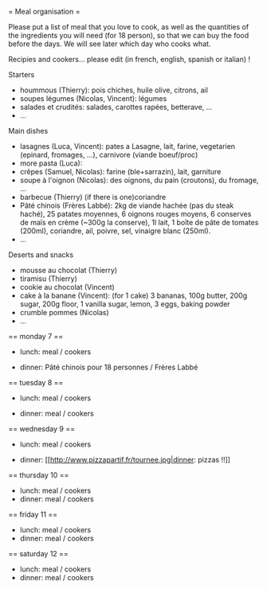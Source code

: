 = Meal organisation =

Please put a list of meal that you love to cook, as well as the quantities of the ingredients you will need (for 18 person), so that we can buy the food before the days. We will see later which day who cooks what.

Recipies and cookers... please edit (in french, english, spanish or italian) !

Starters

 * hoummous (Thierry): pois chiches, huile olive, citrons, ail 
 * soupes légumes (Nicolas, Vincent): légumes
 * salades et crudités: salades, carottes rapées, betterave, ...
 * ...

Main dishes

 * lasagnes (Luca, Vincent): pates a Lasagne, lait, farine, vegetarien (epinard, fromages, ...), carnivore (viande boeuf/proc)
 * more pasta (Luca):
 * crêpes (Samuel, Nicolas): farine (ble+sarrazin), lait, garniture
 * soupe à l'oignon (Nicolas): des oignons, du pain (croutons), du fromage, ...
 * barbecue (Thierry) (if there is one)coriandre
 * Pâté chinois (Frères Labbé): 2kg de viande hachée (pas du steak haché), 25 patates moyennes, 6 oignons rouges moyens, 6 conserves de maïs en crème (~300g la conserve), 1l lait, 1 boîte de pâte de tomates (200ml), coriandre, ail, poivre, sel, vinaigre blanc (250ml).
 * ...

Deserts and snacks

 * mousse au chocolat (Thierry)
 * tiramisu (Thierry)
 * cookie au chocolat (Vincent)
 * cake à la banane (Vincent): (for 1 cake) 3 bananas, 100g butter, 200g sugar, 200g floor, 1 vanilla sugar, lemon, 3 eggs, baking powder
 * crumble pommes (Nicolas)
 * ...

== monday 7 ==

  * lunch: meal / cookers

  * dinner: Pâté chinois pour 18 personnes / Frères Labbé

== tuesday 8 ==

  * lunch: meal / cookers

  * dinner: meal / cookers

== wednesday 9 ==

  * lunch: meal / cookers

  * dinner: [[http://www.pizzapartif.fr/tournee.jpg|dinner: pizzas !!]]

== thursday 10 ==

  * lunch: meal / cookers
  * dinner: meal / cookers

== friday 11 ==

  * lunch: meal / cookers
  * dinner: meal / cookers

== saturday 12 ==

  * lunch: meal / cookers
  * dinner: meal / cookers
